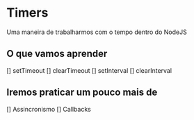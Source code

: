# Timers

Uma maneira de trabalharmos com o tempo dentro do NodeJS

## O que vamos aprender

[] setTimeout
[] clearTimeout
[] setInterval
[] clearInterval

## Iremos praticar um pouco mais de

[] Assincronismo
[] Callbacks